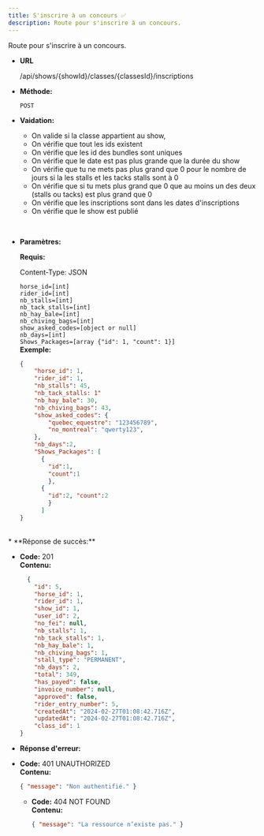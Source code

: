 ```yaml
---
title: S'inscrire à un concours ✅
description: Route pour s'inscrire à un concours.
---
```


Route pour s'inscrire à un concours.

* **URL**

  /api/shows/{showId}/classes/{classesId}/inscriptions

* **Méthode:**
  
  `POST`

* **Vaidation:**
  - On valide si la classe appartient au show,
  - On vérifie que tout les ids existent
  - On vérifie que les id des bundles sont uniques
  - On vérifie que le date est pas plus grande que la durée du show
  - On vérifie que tu ne mets pas plus grand que 0 pour le nombre de jours si la les stalls et les tacks stalls sont à 0
  - On vérifie que si tu mets plus grand que 0 que au moins un des deux (stalls ou tacks) est plus grand que 0
  - On vérifie que les inscriptions sont dans les dates d'inscriptions
  - On vérifie que le show est publié 
<br>

* **Paramètres:**

    **Requis:**

    Content-Type:  JSON

    `horse_id=[int]`<br>
    `rider_id=[int]`<br>
    `nb_stalls=[int]`<br>
    `nb_tack_stalls=[int]`<br>
    `nb_hay_bale=[int]`<br> 
    `nb_chiving_bags=[int]`<br>
    `show_asked_codes=[object or null]`<br>
    `nb_days=[int]`<br>
    `Shows_Packages=[array {"id": 1, "count": 1}]`<br>
    **Exemple:**
    ```json
    {
        "horse_id": 1,
        "rider_id": 1,
        "nb_stalls": 45,
        "nb_tack_stalls: 1"
        "nb_hay_bale": 30,
        "nb_chiving_bags": 43,
        "show_asked_codes": {
            "quebec_equestre": "123456789",
            "no_montreal": "qwerty123",
        },
        "nb_days":2,
        "Shows_Packages": [
          {
            "id":1, 
            "count":1
            }, 
          {
            "id":2, "count":2
            }
          ]
    }
    ```
<br>
* **Réponse de succès:**
  
  * **Code:** 201 <br />
    **Contenu:** 
    ```json
      {
        "id": 5,
        "horse_id": 1,
        "rider_id": 1,
        "show_id": 1,
        "user_id": 2,
        "no_fei": null,
        "nb_stalls": 1,
        "nb_tack_stalls": 1,
        "nb_hay_bale": 1,
        "nb_chiving_bags": 1,
        "stall_type": "PERMANENT",
        "nb_days": 2,
        "total": 349,
        "has_payed": false,
        "invoice_number": null,
        "approved": false,
        "rider_entry_number": 5,
        "createdAt": "2024-02-27T01:08:42.716Z",
        "updatedAt": "2024-02-27T01:08:42.716Z",
        "class_id": 1
    }
    ```

* **Réponse d'erreur:**

* **Code:** 401 UNAUTHORIZED <br />
    **Contenu:** 
    ```json
    { "message": "Non authentifié." }
    ```

  * **Code:** 404 NOT FOUND <br />
    **Contenu:** 
    ```json
    { "message": "La ressource n’existe pas." }
    ```